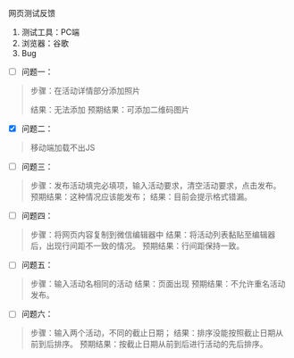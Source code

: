 网页测试反馈

1.	测试工具：PC端
2.	浏览器：谷歌
3.	Bug

- [ ] 问题一：

> 步骤：在活动详情部分添加照片
> 
> 结果：无法添加
> 预期结果：可添加二维码图片

- [x] 问题二：

> 移动端加载不出JS

- [ ] 问题三：
> 步骤：发布活动填完必填项，输入活动要求，清空活动要求，点击发布。
> 预期结果：这种情况应该能发布；
> 结果：目前会提示格式错漏。

- [ ] 问题四：
> 步骤：将网页内容复制到微信编辑器中
> 结果：将活动列表黏贴至编辑器后，出现行间距不一致的情况。
> 预期结果：行间距保持一致。

- [ ] 问题五：
> 步骤：输入活动名相同的活动
> 结果：页面出现 
> 预期结果：不允许重名活动发布。

- [ ] 问题六：
> 步骤：输入两个活动，不同的截止日期；
> 结果：排序没能按照截止日期从前到后排序。
> 预期结果：按截止日期从前到后进行活动的先后排序。
  
